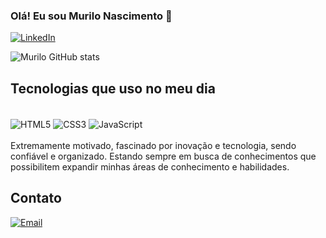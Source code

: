 ### Olá! Eu sou Murilo Nascimento 👋

[![LinkedIn](https://img.shields.io/badge/LinkedIn-0077B5?style=for-the-badge&logo=linkedin&logoColor=white)](https://linkedin.com/in/murilo-nascimento-boa-morte-415b3a221)

![Murilo GitHub stats](https://github-readme-stats.vercel.app/api?username=murilonicemento&show_icons=true&theme=radical)

## Tecnologias que uso no meu dia


<div style = "display: Inline_block"><br>
  <img align="center" alt="HTML5" src="https://img.shields.io/badge/HTML5-E34F26?style=for-the-badge&logo=html5&logoColor=white">
  <img align="center" alt="CSS3" src="https://img.shields.io/badge/CSS3-1572B6?style=for-the-badge&logo=css3&logoColor=white">
  <img align="center" alt="JavaScript" src="https://img.shields.io/badge/JavaScript-323330?style=for-the-badge&logo=javascript&logoColor=F7DF1E">
</div><br>
Extremamente motivado, fascinado por inovação e tecnologia, sendo confiável e organizado. Estando sempre em busca de conhecimentos que possibilitem expandir minhas áreas de conhecimento e habilidades.<br>


## Contato<br>

[![Email](https://img.shields.io/badge/Microsoft_Outlook-0078D4?style=for-the-badge&logo=microsoft-outlook&logoColor=white)](mailto:murilo_nascimento22@outlook.com)
